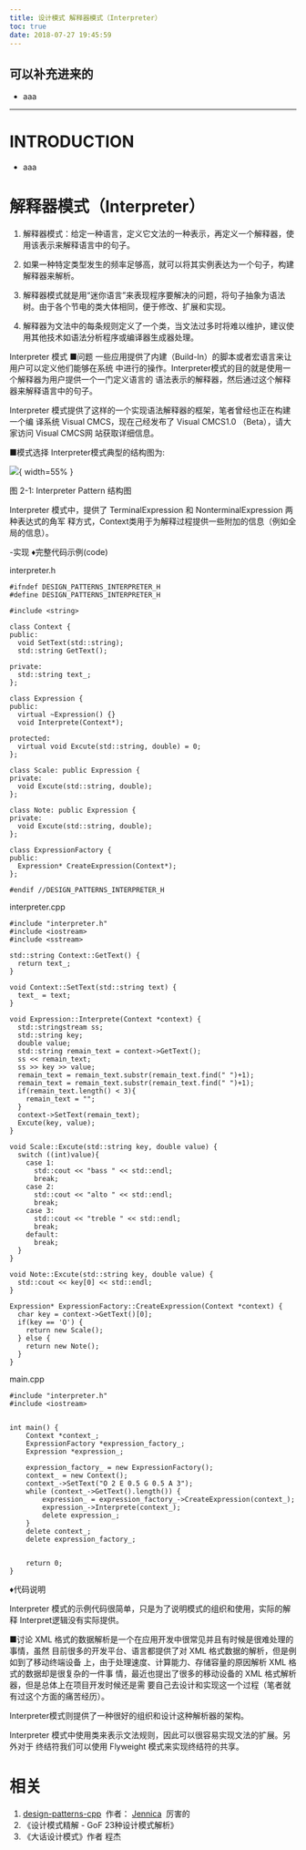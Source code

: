```yaml
---
title: 设计模式 解释器模式（Interpreter）
toc: true
date: 2018-07-27 19:45:59
---
```






## 可以补充进来的






  * aaa





* * *





# INTRODUCTION






  * aaa







# 解释器模式（Interpreter）






  1. 解释器模式：给定一种语言，定义它文法的一种表示，再定义一个解释器，使用该表示来解释语言中的句子。


  2. 如果一种特定类型发生的频率足够高，就可以将其实例表达为一个句子，构建解释器来解析。


  3. 解释器模式就是用“迷你语言”来表现程序要解决的问题，将句子抽象为语法树。由于各个节电的类大体相同，便于修改、扩展和实现。


  4. 解释器为文法中的每条规则定义了一个类，当文法过多时将难以维护，建议使用其他技术如语法分析程序或编译器生成器处理。




Interpreter 模式
■问题
一些应用提供了内建（Build-In）的脚本或者宏语言来让用户可以定义他们能够在系统 中进行的操作。Interpreter模式的目的就是使用一个解释器为用户提供一个一门定义语言的 语法表示的解释器，然后通过这个解释器来解释语言中的句子。

Interpreter 模式提供了这样的一个实现语法解释器的框架，笔者曾经也正在构建一个编 译系统 Visual CMCS，现在己经发布了 Visual CMCS1.0 （Beta），请大家访问 Visual CMCS网 站获取详细信息。

■模式选择
Interpreter模式典型的结构图为:


![](http://images.iterate.site/blog/image/180727/EGHh6J9e1D.png?imageslim){ width=55% }

图 2-1: Interpreter Pattern 结构图

Interpreter 模式中，提供了 TerminalExpression 和 NonterminalExpression 两种表达式的角军 释方式，Context类用于为解释过程提供一些附加的信息（例如全局的信息）。

-实现
♦完整代码示例(code)

interpreter.h


    #ifndef DESIGN_PATTERNS_INTERPRETER_H
    #define DESIGN_PATTERNS_INTERPRETER_H

    #include <string>

    class Context {
    public:
      void SetText(std::string);
      std::string GetText();

    private:
      std::string text_;
    };

    class Expression {
    public:
      virtual ~Expression() {}
      void Interprete(Context*);

    protected:
      virtual void Excute(std::string, double) = 0;
    };

    class Scale: public Expression {
    private:
      void Excute(std::string, double);
    };

    class Note: public Expression {
    private:
      void Excute(std::string, double);
    };

    class ExpressionFactory {
    public:
      Expression* CreateExpression(Context*);
    };

    #endif //DESIGN_PATTERNS_INTERPRETER_H



interpreter.cpp


    #include "interpreter.h"
    #include <iostream>
    #include <sstream>

    std::string Context::GetText() {
      return text_;
    }

    void Context::SetText(std::string text) {
      text_ = text;
    }

    void Expression::Interprete(Context *context) {
      std::stringstream ss;
      std::string key;
      double value;
      std::string remain_text = context->GetText();
      ss << remain_text;
      ss >> key >> value;
      remain_text = remain_text.substr(remain_text.find(" ")+1);
      remain_text = remain_text.substr(remain_text.find(" ")+1);
      if(remain_text.length() < 3){
        remain_text = "";
      }
      context->SetText(remain_text);
      Excute(key, value);
    }

    void Scale::Excute(std::string key, double value) {
      switch ((int)value){
        case 1:
          std::cout << "bass " << std::endl;
          break;
        case 2:
          std::cout << "alto " << std::endl;
          break;
        case 3:
          std::cout << "treble " << std::endl;
          break;
        default:
          break;
      }
    }

    void Note::Excute(std::string key, double value) {
      std::cout << key[0] << std::endl;
    }

    Expression* ExpressionFactory::CreateExpression(Context *context) {
      char key = context->GetText()[0];
      if(key == 'O') {
        return new Scale();
      } else {
        return new Note();
      }
    }


main.cpp


    #include "interpreter.h"
    #include <iostream>


    int main() {
        Context *context_;
        ExpressionFactory *expression_factory_;
        Expression *expression_;

        expression_factory_ = new ExpressionFactory();
        context_ = new Context();
        context_->SetText("O 2 E 0.5 G 0.5 A 3");
        while (context_->GetText().length()) {
            expression_ = expression_factory_->CreateExpression(context_);
            expression_->Interprete(context_);
            delete expression_;
        }
        delete context_;
        delete expression_factory_;


        return 0;
    }


♦代码说明

Interpreter 模式的示例代码很简单，只是为了说明模式的组织和使用，实际的解释 Interpret逻辑没有实际提供。

■讨论
XML 格式的数据解析是一个在应用开发中很常见并且有时候是很难处理的事情，虽然 目前很多的开发平台、语言都提供了对 XML 格式数据的解析，但是例如到了移动终端设备 上，由于处理速度、计算能力、存储容量的原因解析 XML 格式的数据却是很复杂的一件事 情，最近也提出了很多的移动设备的 XML 格式解析器，但是总体上在项目开发时候还是需 要自己去设计和实现这一个过程（笔者就有过这个方面的痛苦经历）。

Interpreter模式则提供了一种很好的组织和设计这种解析器的架构。

Interpreter 模式中使用类来表示文法规则，因此可以很容易实现文法的扩展。另外对于 终结符我们可以使用 Flyweight 模式来实现终结符的共享。







# 相关


1. [design-patterns-cpp](https://github.com/yogykwan/design-patterns-cpp)  作者： [Jennica](http://jennica.space/)  厉害的
2. 《设计模式精解 - GoF 23种设计模式解析》
3. 《大话设计模式》作者 程杰
